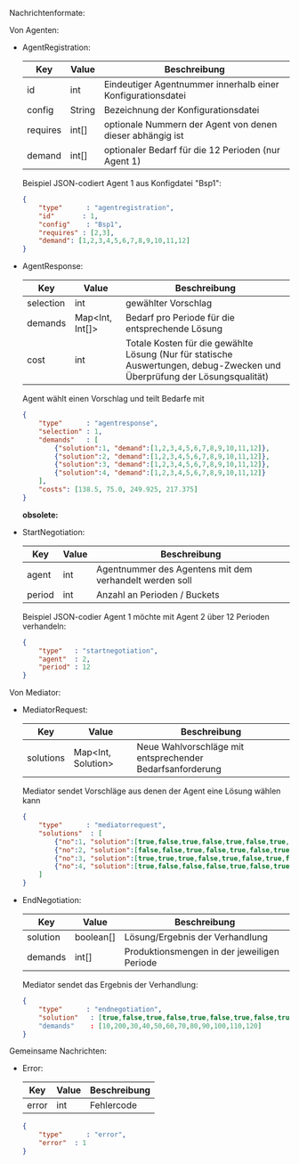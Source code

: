 Nachrichtenformate:

Von Agenten:

-	AgentRegistration:

	Key|Value|Beschreibung
	---|-----|------------
	id|int|Eindeutiger Agentnummer innerhalb einer Konfigurationsdatei
	config|String|Bezeichnung der Konfigurationsdatei
	requires|int[]|optionale Nummern der Agent von denen dieser abhängig ist
	demand|int[]|optionaler Bedarf für die 12 Perioden (nur Agent 1)
	
	Beispiel JSON-codiert Agent 1 aus Konfigdatei "Bsp1":
	```json
	{ 	
		"type"	    : "agentregistration",
		"id"	   : 1,
		"config" 	: "Bsp1",
		"requires" : [2,3],
		"demand": [1,2,3,4,5,6,7,8,9,10,11,12]
	}
	```

-	AgentResponse:

	Key|Value|Beschreibung
	---|-----|------------
	selection|int|gewählter Vorschlag
	demands|Map<Int, Int[]>| Bedarf pro Periode für die entsprechende Lösung
	cost|int|Totale Kosten für die gewählte Lösung (Nur für statische Auswertungen, debug-Zwecken und Überprüfung der Lösungsqualität) 
	

	Agent wählt einen Vorschlag und teilt Bedarfe mit
	```json
	{ 	
		"type"	    : "agentresponse",
		"selection" : 1,
		"demands"   : [
			{"solution":1, "demand":[1,2,3,4,5,6,7,8,9,10,11,12]},
			{"solution":2, "demand":[1,2,3,4,5,6,7,8,9,10,11,12]},
			{"solution":3, "demand":[1,2,3,4,5,6,7,8,9,10,11,12]},
			{"solution":4, "demand":[1,2,3,4,5,6,7,8,9,10,11,12]}
		],
		"costs": [138.5, 75.0, 249.925, 217.375]
	}
	```
	
	**obsolete:**
-	StartNegotiation:
	
	Key|Value|Beschreibung
	---|-----|------------
	agent|int|Agentnummer des Agentens mit dem verhandelt werden soll
	period|int|Anzahl an Perioden / Buckets
	
	Beispiel JSON-codier Agent 1 möchte mit Agent 2 über 12 Perioden verhandeln:
	```json
	{ 	
		"type"	 : "startnegotiation",
		"agent"	 : 2,
		"period" : 12
	}
	```


Von Mediator:

-	MediatorRequest:

	Key|Value|Beschreibung
	---|-----|------------
	solutions|Map<Int, Solution>|Neue Wahlvorschläge mit entsprechender Bedarfsanforderung

	
	Mediator sendet Vorschläge aus denen der Agent eine Lösung wählen kann
	```json
	{ 	
		"type"	    : "mediatorrequest",
		"solutions"	 : [
			{"no":1, "solution":[true,false,true,false,true,false,true,false,true,false,true,false], "demands":[10,20,30,40,50,60,70,80,90,100,110,120]},
			{"no":2, "solution":[false,false,true,false,true,false,true,false,true,false,true,false], "demands":[100,20,30,40,50,60,70,80,90,100,110,120]},
			{"no":3, "solution":[true,true,true,false,true,false,true,false,true,false,true,false], "demands":[1,20,30,40,50,60,70,80,90,100,110,120]},
			{"no":4, "solution":[true,false,false,false,true,false,true,false,true,false,true,false], "demands":[10,200,30,40,50,60,70,80,90,100,110,120]}
		]
	}
	```

-	EndNegotiation:
	
	Key|Value|Beschreibung
	---|-----|------------
	solution|boolean[]|Lösung/Ergebnis der Verhandlung
	demands|int[]|Produktionsmengen in der jeweiligen Periode
	
	Mediator sendet das Ergebnis der Verhandlung:
	```json
	{ 	
		"type"	    : "endnegotiation",
		"solution"	 : [true,false,true,false,true,false,true,false,true,false,true,false]
		"demands"	 : [10,200,30,40,50,60,70,80,90,100,110,120]
	}
	```

	
Gemeinsame Nachrichten:

-	Error:

	Key|Value|Beschreibung
	---|-----|------------
	error|int|Fehlercode
	
	```json
	{ 	
		"type"	    : "error",
		"error"	 : 1
	}
	

